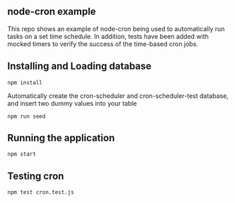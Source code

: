 ## node-cron example
This repo shows an example of node-cron being used to automatically run tasks on a set time schedule. In addition, tests have been added with mocked timers to verify the success of the time-based cron jobs.

## Installing and Loading database

```
npm install
```

Automatically create the cron-scheduler and cron-scheduler-test database, and insert two dummy values into your table

```
npm run seed
```

## Running the application

```
npm start
```

## Testing cron

```
npm test cron.test.js
```